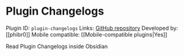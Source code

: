 # Plugin Changelogs

Plugin ID: `plugin-changelogs`
Links: [GitHub repository](https://github.com/phibr0/obsidian-plugin-changelogs)
Developed by: [[phibr0]]
Mobile compatible: [[Mobile-compatible plugins|Yes]]

Read Plugin Changelogs inside Obsidian
